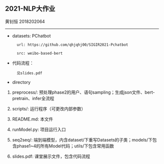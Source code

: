 ## 2021-NLP大作业 

黄钊恒 2018202064

***
- datasets: PChatbot

        url: https://github.com/qhjqhj00/SIGIR2021-Pchatbot

        src: weibo-based-bert

- 代码流程：

        见slides.pdf

- directory

1. preprocess/: 预处理phase2的用户、语句sampling；生成json文件、bert-pretrain、infer全流程

2. scripts/: 运行程序（可更改内部参数）

3. README.md: 本文件

4. runModel.py: 项目运行入口

5. seq2seq/: 端到端模型，内含dataset/下重写Datasets的子类；models/下包含phase1~4的所有Model代码；utils/下包含常用函数

6. slides.pdf: 课堂展示文件，包含代码流程